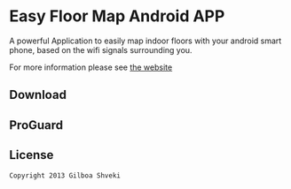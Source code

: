 Easy Floor Map Android APP
==========================

A powerful Application to easily map indoor floors with your android smart phone, based on the
wifi signals surrounding you.

For more information please see [the website][1]


Download
--------



ProGuard
--------



License
--------

    Copyright 2013 Gilboa Shveki


 [1]: http://easyfloormap.weebly.com/